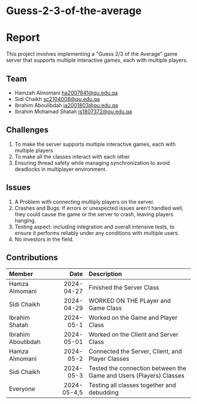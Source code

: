 # Guess-2-3-of-the-average

# Report
This project involves implementing a "Guess 2/3 of the Average" game server that supports multiple interactive games, each with multiple players.
## Team
- Hamzah Almomani ha2007841@qu.edu.qa
- Sidi Chaikh  sc2104008@qu.edu.qa
- Ibrahim Aboulibdah ia2001803@qu.edu.qa
- Ibrahim Mohamad Shatah is1807372@qu.edu.qa
## Challenges
1.  To make the server supports multiple interactive games, each with multiple players
2. To make all the classes interact with each other
3. Ensuring thread safety while managing synchronization to avoid deadlocks in multiplayer environment.
## Issues
1. A Problem with connecting multiply players on the server.
2. Crashes and Bugs: If errors or unexpected issues aren't handled well, they could cause the game or the server to crash, leaving players hanging.
3. Testing aspect: including integration and overall intensive tests, to ensure it performs reliably under any conditions with multiple users.
4. No investors in the field.
## Contributions
| Member | Date | Description |
| :----- | ---------: | :---------- |
| Hamza Almomani | 2024-04-27 | Finished the Server Class |
| Sidi Chaikh| 2024-04-29 | WORKED ON THE PLayer and Game Class |
| Ibrahim Shatah | 2024-05-1 | Worked on the Game and Player Class |
| Ibrahim  Aboulibdah | 2024-05-01 | Worked on the Client and Server Class |
| Hamza Almomani | 2024-05-2 | Connected the Server, Client, and Player Classes |
| Sidi Chaikh| 2024-05-3 | Tested the connection between the Game and Users (Players) Classes |
| Everyone | 2024-05-4,5 | Testing all classes together and debudding |



